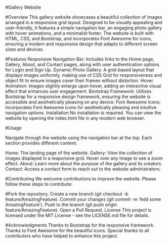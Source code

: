 #Gallery Website

#Overview
This gallery website showcases a beautiful collection of images arranged in a responsive grid layout. Designed to be visually appealing and user-friendly, it features a simple navigation bar, an engaging photo gallery with hover animations, and a minimalist footer. The website is built with HTML, CSS, and Bootstrap, and incorporates Font Awesome for icons, ensuring a modern and responsive design that adapts to different screen sizes and devices.

#Features
Responsive Navigation Bar: Includes links to the Home page, Gallery, About, and Contact pages, along with user authentication options for Login and Sign Up.
Dynamic Photo Gallery: A grid-based layout that displays images uniformly, making use of CSS Grid for responsiveness and object fit to ensure images cover their frames without distortion.
Hover Animation: Images slightly enlarge upon hover, adding an interactive visual effect that enhances user engagement.
Bootstrap Framework: Utilizes Bootstrap for a responsive design framework, ensuring the website is accessible and aesthetically pleasing on any device.
Font Awesome Icons: Incorporates Font Awesome icons for aesthetically pleasing and intuitive navigation options.
Installation
No installation is required. You can view the website by opening the index.html file in any modern web browser.

#Usage

Navigate through the website using the navigation bar at the top. Each section provides different content:

Home: The landing page of the website.
Gallery: View the collection of images displayed in a responsive grid. Hover over any image to see a zoom effect.
About: Learn more about the purpose of the gallery and its creators.
Contact: Access a contact form to reach out to the website administrators.

#Contributing
We welcome contributions to improve the website. Please follow these steps to contribute:

#Fork the repository.
Create a new branch (git checkout -b feature/AmazingFeature).
Commit your changes (git commit -m 'Add some AmazingFeature').
Push to the branch (git push origin feature/AmazingFeature).
Open a Pull Request.
License
This project is licensed under the MIT License - see the LICENSE.md file for details.

#Acknowledgments
Thanks to Bootstrap for the responsive framework.
Thanks to Font Awesome for the beautiful icons.
Special thanks to all contributors who have helped to enhance this project.

